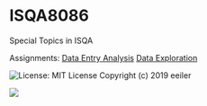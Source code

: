 # ISQA8086
Special Topics in ISQA

Assignments:
[Data Entry Analysis]()
[Data Exploration]()

![License](https://github.com/eeiler/ISQA8086/blob/master/LICENSE):
MIT License
Copyright (c) 2019 eeiler

![](https://mk0teamcolorcodtgc6i.kinstacdn.com/wp-content/uploads/2018/04/nebraska_omaha_background_color.png)
